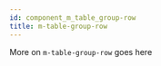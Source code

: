 ```yaml
---
id: component_m_table_group-row
title: m-table-group-row
---
```


More on `m-table-group-row` goes here